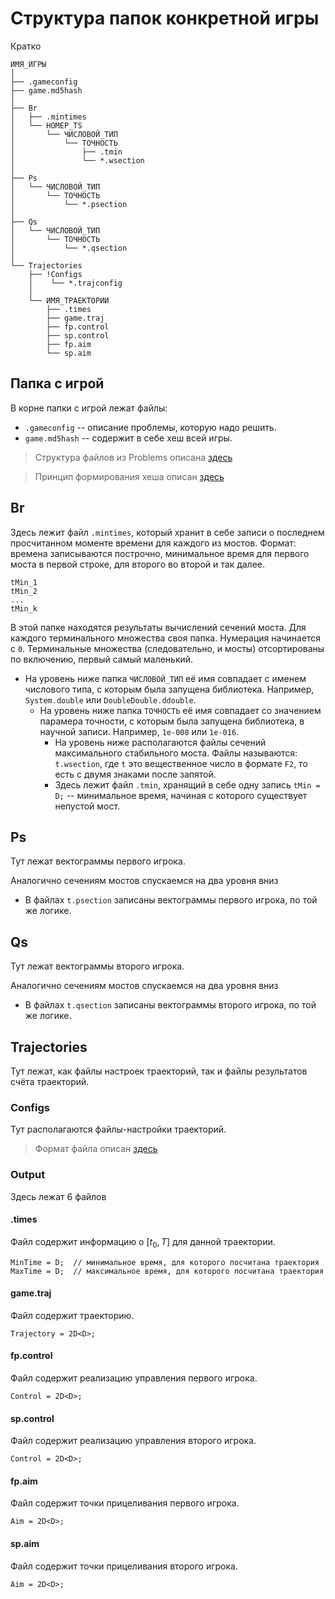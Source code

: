 # Структура папок конкретной игры

Кратко
```
ИМЯ_ИГРЫ
│
├── .gameconfig
├── game.md5hash
│
├── Br
│   ├── .mintimes
│   └── НОМЕР_TS
│       └── ЧИСЛОВОЙ_ТИП
│           └── ТОЧНОСТЬ
│               ├── .tmin
│               └── *.wsection
│
├── Ps
│   └── ЧИСЛОВОЙ_ТИП
│       └── ТОЧНОСТЬ
│           └── *.psection
│
├── Qs
│   └── ЧИСЛОВОЙ_ТИП
│       └── ТОЧНОСТЬ
│           └── *.qsection
│
└── Trajectories
    ├── !Configs
    │    └── *.trajconfig
    │
    └── ИМЯ_ТРАЕКТОРИИ
        ├── .times
        ├── game.traj
        ├── fp.control
        ├── sp.control
        ├── fp.aim
        └── sp.aim
```

## Папка с игрой

В корне папки с игрой лежат файлы:
 * `.gameconfig` -- описание проблемы, которую надо решить.
 * `game.md5hash` -- содержит в себе хеш всей игры. 
 
> Структура файлов из Problems описана [здесь](IOFormat/ProblemConfig.md)

> Принцип формирования хеша описан [здесь](GameHashForming.md)

## Br
Здесь лежит файл `.mintimes`, который хранит в себе записи о последнем просчитанном моменте времени для каждого из мостов.
Формат: времена записываются построчно, минимальное время для первого моста в первой строке, для второго во второй и так далее.
```
tMin_1
tMin_2
...
tMin_k
```
В этой папке находятся результаты вычислений сечений моста. Для каждого терминального множества своя папка. Нумерация начинается с `0`. 
Терминальные множества (следовательно, и мосты) отсортированы по включению, первый самый маленький.

* На уровень ниже папка `ЧИСЛОВОЙ_ТИП` её имя совпадает с именем числового типа, с которым была запущена библиотека. Например, `System.double` или `DoubleDouble.ddouble`.
  * На уровень ниже папка `ТОЧНОСТЬ` её имя совпадает со значением парамера точности, с которым была запущена библиотека, в научной записи. Например, `1e-008` или `1e-016`.
    * На уровень ниже располагаются файлы сечений максимального стабильного моста. Файлы называются: `t.wsection`, где `t` это вещественное число в формате `F2`, то есть с двумя знаками после запятой. 
    * Здесь лежит файл `.tmin`, хранящий в себе одну запись `tMin = D;` -- минимальное время, начиная с которого существует непустой мост.

## Ps
Тут лежат вектограммы первого игрока.

Аналогично сечениям мостов спускаемся на два уровня вниз

* В файлах `t.psection` записаны вектограммы первого игрока, по той же логике.

## Qs
Тут лежат вектограммы второго игрока.

Аналогично сечениям мостов спускаемся на два уровня вниз

* В файлах `t.qsection` записаны вектограммы второго игрока, по той же логике.


## Trajectories
Тут лежат, как файлы настроек траекторий, так и файлы результатов счёта траекторий.

### Configs
Тут располагаются файлы-настройки траекторий.

> Формат файла описан [здесь](./IOFormat/TrajectoryConfig.md)

### Output
Здесь лежат 6 файлов

#### .times
Файл содержит информацию о $[t_0, T]$ для данной траектории.
```
MinTime = D;  // минимальное время, для которого посчитана траектория
MaxTime = D;  // максимальное время, для которого посчитана траектория
```

#### game.traj
Файл содержит траекторию.
```
Trajectory = 2D<D>;
```

#### fp.control
Файл содержит реализацию управления первого игрока.
```
Control = 2D<D>;
```

#### sp.control
Файл содержит реализацию управления второго игрока.
```
Control = 2D<D>;
```

#### fp.aim
Файл содержит точки прицеливания первого игрока.
```
Aim = 2D<D>;
```

#### sp.aim
Файл содержит точки прицеливания второго игрока.
```
Aim = 2D<D>;
```